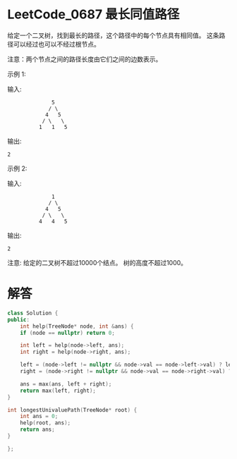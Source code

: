 # LeetCode_0687 最长同值路径
给定一个二叉树，找到最长的路径，这个路径中的每个节点具有相同值。 这条路径可以经过也可以不经过根节点。

注意：两个节点之间的路径长度由它们之间的边数表示。

示例 1:

输入:
```
              5
             / \
            4   5
           / \   \
          1   1   5
```
输出:
```
2
```
示例 2:

输入:
```
              1
             / \
            4   5
           / \   \
          4   4   5
```          
输出:
```
2
```
注意: 给定的二叉树不超过10000个结点。 树的高度不超过1000。

# 解答

```C++
class Solution {
public:
    int help(TreeNode* node, int &ans) {
    if (node == nullptr) return 0;

    int left = help(node->left, ans);
    int right = help(node->right, ans);

    left = (node->left != nullptr && node->val == node->left->val) ? left + 1 : 0;
    right = (node->right != nullptr && node->val == node->right->val) ? right + 1 : 0;

    ans = max(ans, left + right);
    return max(left, right);
}

int longestUnivaluePath(TreeNode* root) {
    int ans = 0;
    help(root, ans);
    return ans;
}

};
```